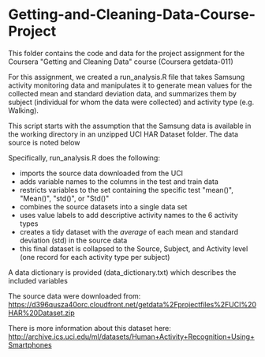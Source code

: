 # Getting-and-Cleaning-Data-Course-Project

This folder contains the code and data for the project assignment for the Coursera "Getting and Cleaning Data" course (Coursera getdata-011)

For this assignment, we created a run_analysis.R file that takes Samsung activity monitoring data and manipulates it to generate mean values for the collected mean and standard deviation data, and summarizes them by subject (individual for whom the data were collected) and activity type (e.g. Walking).

This script starts with the assumption that the Samsung data is available in the working directory in an unzipped UCI HAR Dataset folder.  The data source is noted below


Specifically, run_analysis.R does the following:

* imports the source data downloaded from the UCI
* adds variable names to the columns in the test and train data
* restricts variables to the set containing the specific test "mean()", "Mean()", "std()", or "Std()"
* combines the source datasets into a single data set
* uses value labels to add descriptive activity names to the 6 activity types
* creates a tidy dataset with the _average_ of each mean and standard deviation (std) in the source data
* this final dataset is collapsed to the Source, Subject, and Activity level (one record for each activity type per subject)

A data dictionary is provided (data_dictionary.txt) which describes the included variables

The source data  were downloaded from: https://d396qusza40orc.cloudfront.net/getdata%2Fprojectfiles%2FUCI%20HAR%20Dataset.zip

There is more information about this dataset here: http://archive.ics.uci.edu/ml/datasets/Human+Activity+Recognition+Using+Smartphones
